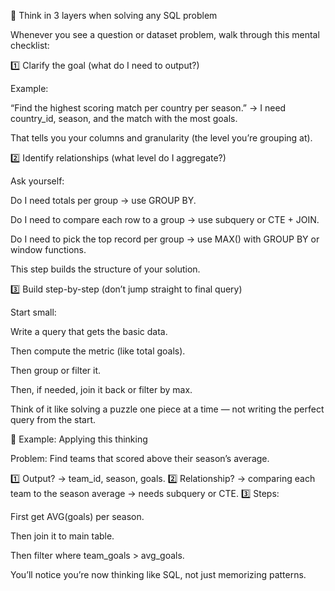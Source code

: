 🔁 Think in 3 layers when solving any SQL problem

Whenever you see a question or dataset problem, walk through this mental checklist:

1️⃣ Clarify the goal (what do I need to output?)

Example:

“Find the highest scoring match per country per season.”
→ I need country_id, season, and the match with the most goals.

That tells you your columns and granularity (the level you’re grouping at).

2️⃣ Identify relationships (what level do I aggregate?)

Ask yourself:

Do I need totals per group → use GROUP BY.

Do I need to compare each row to a group → use subquery or CTE + JOIN.

Do I need to pick the top record per group → use MAX() with GROUP BY or window functions.

This step builds the structure of your solution.

3️⃣ Build step-by-step (don’t jump straight to final query)

Start small:

Write a query that gets the basic data.

Then compute the metric (like total goals).

Then group or filter it.

Then, if needed, join it back or filter by max.

Think of it like solving a puzzle one piece at a time — not writing the perfect query from the start.

🧠 Example: Applying this thinking

Problem: Find teams that scored above their season’s average.

1️⃣ Output? → team_id, season, goals.
2️⃣ Relationship? → comparing each team to the season average → needs subquery or CTE.
3️⃣ Steps:

First get AVG(goals) per season.

Then join it to main table.

Then filter where team_goals > avg_goals.

You’ll notice you’re now thinking like SQL, not just memorizing patterns.